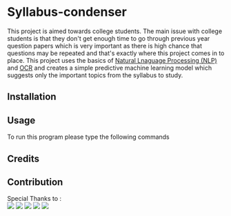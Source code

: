 # Syllabus-condenser
This project is aimed towards college students. The main issue with college students is that they don't get enough time to  go through previous year question papers which is very important as there is high chance that questions may be repeated and that's exactly where this project comes in to place. This project uses the basics of [Natural Lnaguage Processing (NLP)](https://machinelearningmastery.com/natural-language-processing/) and [OCR](https://searchcontentmanagement.techtarget.com/definition/OCR-optical-character-recognition) and creates a simple predictive machine learning model which suggests only the important topics from the syllabus to study. 
## Installation

## Usage
To run this program please type the following commands
## Credits

## Contribution
Special Thanks to :  
[<img src="https://img.shields.io/badge/Stack_Overflow-FE7A16?style=for-the-badge&logo=stack-overflow&logoColor=white">](https://stackoverflow.com/)  [<img src="https://img.shields.io/badge/GeeksforGeeks-gray?style=for-the-badge&logo=geeksforgeeks&logoColor=35914c">](https://www.geeksforgeeks.org/)  [<img src="https://img.shields.io/badge/Medium-12100E?style=for-the-badge&logo=medium&logoColor=white">](https://medium.com/)  [<img src="https://img.shields.io/badge/python-3670A0?style=for-the-badge&logo=python&logoColor=ffdd54">](https://pypi.org/)  [<img src="https://img.shields.io/badge/<handle>-%23FF0000.svg?style=for-the-badge&logo=YouTube&logoColor=white">](https://www.youtube.com/c/KunalKushwaha/featured) 
